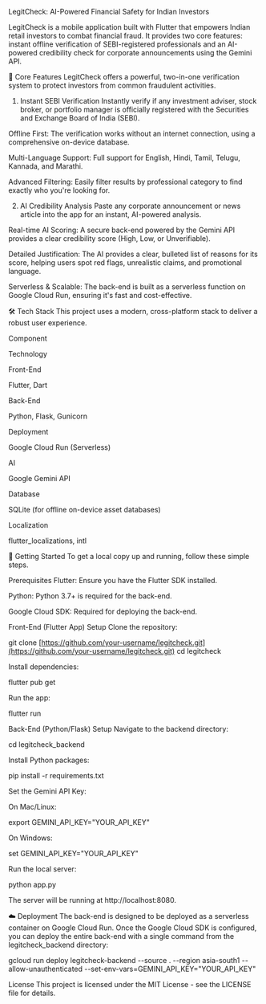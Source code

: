LegitCheck: AI-Powered Financial Safety for Indian Investors

LegitCheck is a mobile application built with Flutter that empowers Indian retail investors to combat financial fraud. It provides two core features: instant offline verification of SEBI-registered professionals and an AI-powered credibility check for corporate announcements using the Gemini API.

🌟 Core Features
LegitCheck offers a powerful, two-in-one verification system to protect investors from common fraudulent activities.

1. Instant SEBI Verification
Instantly verify if any investment adviser, stock broker, or portfolio manager is officially registered with the Securities and Exchange Board of India (SEBI).

Offline First: The verification works without an internet connection, using a comprehensive on-device database.

Multi-Language Support: Full support for English, Hindi, Tamil, Telugu, Kannada, and Marathi.

Advanced Filtering: Easily filter results by professional category to find exactly who you're looking for.

2. AI Credibility Analysis
Paste any corporate announcement or news article into the app for an instant, AI-powered analysis.

Real-time AI Scoring: A secure back-end powered by the Gemini API provides a clear credibility score (High, Low, or Unverifiable).

Detailed Justification: The AI provides a clear, bulleted list of reasons for its score, helping users spot red flags, unrealistic claims, and promotional language.

Serverless & Scalable: The back-end is built as a serverless function on Google Cloud Run, ensuring it's fast and cost-effective.

🛠️ Tech Stack
This project uses a modern, cross-platform stack to deliver a robust user experience.

Component

Technology

Front-End

Flutter, Dart

Back-End

Python, Flask, Gunicorn

Deployment

Google Cloud Run (Serverless)

AI

Google Gemini API

Database

SQLite (for offline on-device asset databases)

Localization

flutter_localizations, intl

🚀 Getting Started
To get a local copy up and running, follow these simple steps.

Prerequisites
Flutter: Ensure you have the Flutter SDK installed.

Python: Python 3.7+ is required for the back-end.

Google Cloud SDK: Required for deploying the back-end.

Front-End (Flutter App) Setup
Clone the repository:

git clone [https://github.com/your-username/legitcheck.git](https://github.com/your-username/legitcheck.git)
cd legitcheck

Install dependencies:

flutter pub get

Run the app:

flutter run

Back-End (Python/Flask) Setup
Navigate to the backend directory:

cd legitcheck_backend

Install Python packages:

pip install -r requirements.txt

Set the Gemini API Key:

On Mac/Linux:

export GEMINI_API_KEY="YOUR_API_KEY"

On Windows:

set GEMINI_API_KEY="YOUR_API_KEY"

Run the local server:

python app.py

The server will be running at http://localhost:8080.

☁️ Deployment
The back-end is designed to be deployed as a serverless container on Google Cloud Run. Once the Google Cloud SDK is configured, you can deploy the entire back-end with a single command from the legitcheck_backend directory:

gcloud run deploy legitcheck-backend --source . --region asia-south1 --allow-unauthenticated --set-env-vars=GEMINI_API_KEY="YOUR_API_KEY"

License
This project is licensed under the MIT License - see the LICENSE file for details.
